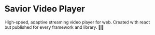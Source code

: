 # Savior Video Player

High-speed, adaptive streaming video player for web. Created with react but published for every framework and library. 💪🏼
